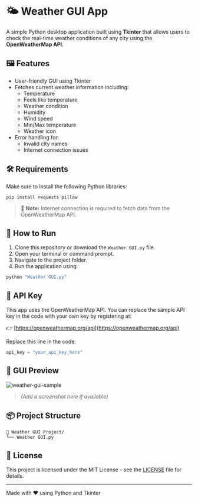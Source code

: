 
# 🌤️ Weather GUI App

A simple Python desktop application built using **Tkinter** that allows users to check the real-time weather conditions of any city using the **OpenWeatherMap API**.

## 🖼️ Features

- User-friendly GUI using Tkinter
- Fetches current weather information including:
  - Temperature
  - Feels like temperature
  - Weather condition
  - Humidity
  - Wind speed
  - Min/Max temperature
  - Weather icon
- Error handling for:
  - Invalid city names
  - Internet connection issues

## 🛠️ Requirements

Make sure to install the following Python libraries:

```bash
pip install requests pillow
```

> 🔌 **Note:** Internet connection is required to fetch data from the OpenWeatherMap API.

## 🚀 How to Run

1. Clone this repository or download the `Weather GUI.py` file.
2. Open your terminal or command prompt.
3. Navigate to the project folder.
4. Run the application using:

```bash
python "Weather GUI.py"
```

## 🔑 API Key

This app uses the OpenWeatherMap API. You can replace the sample API key in the code with your own key by registering at:

👉 [https://openweathermap.org/api](https://openweathermap.org/api)

Replace this line in the code:
```python
api_key = "your_api_key_here"
```

## 📸 GUI Preview

![weather-gui-sample](https://user-images.githubusercontent.com/your-github-id/weather-gui-preview.png)
> *(Add a screenshot here if available)*

## 📦 Project Structure

```
📁 Weather GUI Project/
└── Weather GUI.py
```

## 📄 License

This project is licensed under the MIT License - see the [LICENSE](LICENSE) file for details.

---

Made with ❤️ using Python and Tkinter
